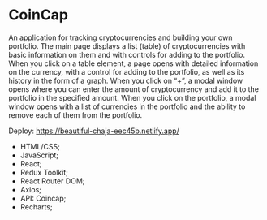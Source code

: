 # CoinCap

An application for tracking cryptocurrencies and building your own portfolio. The main page displays a list (table) of cryptocurrencies with basic information on them and with controls for adding to the portfolio. When you click on a table element, a page opens with detailed information on the currency, with a control for adding to the portfolio, as well as its history in the form of a graph. When you click on “+”, a modal window opens where you can enter the amount of cryptocurrency and add it to the portfolio in the specified amount. When you click on the portfolio, a modal window opens with a list of currencies in the portfolio and the ability to remove each of them from the portfolio.

Deploy: https://beautiful-chaja-eec45b.netlify.app/
 - HTML/CSS;
 - JavaScript;
 - React;
 - Redux Toolkit;
 - React Router DOM;
 - Axios;
 - API: Coincap;
 - Recharts;
